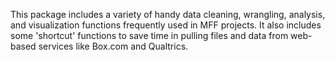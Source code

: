 This package includes a variety of handy data cleaning, wrangling, analysis, and visualization functions frequently used in MFF projects.
It also includes some 'shortcut' functions to save time in pulling files and data from web-based services like Box.com and Qualtrics.
